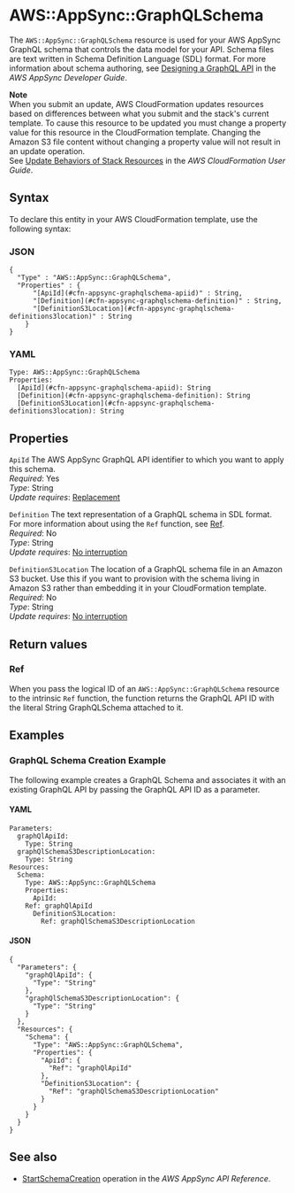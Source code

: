 # AWS::AppSync::GraphQLSchema<a name="aws-resource-appsync-graphqlschema"></a>

The `AWS::AppSync::GraphQLSchema` resource is used for your AWS AppSync GraphQL schema that controls the data model for your API\. Schema files are text written in Schema Definition Language \(SDL\) format\. For more information about schema authoring, see [Designing a GraphQL API](https://docs.aws.amazon.com/appsync/latest/devguide/designing-a-graphql-api.html) in the *AWS AppSync Developer Guide*\.

**Note**  
When you submit an update, AWS CloudFormation updates resources based on differences between what you submit and the stack's current template\. To cause this resource to be updated you must change a property value for this resource in the CloudFormation template\. Changing the Amazon S3 file content without changing a property value will not result in an update operation\.  
See [Update Behaviors of Stack Resources](https://docs.aws.amazon.com/AWSCloudFormation/latest/UserGuide/using-cfn-updating-stacks-update-behaviors.html) in the *AWS CloudFormation User Guide*\.

## Syntax<a name="aws-resource-appsync-graphqlschema-syntax"></a>

To declare this entity in your AWS CloudFormation template, use the following syntax:

### JSON<a name="aws-resource-appsync-graphqlschema-syntax.json"></a>

```
{
  "Type" : "AWS::AppSync::GraphQLSchema",
  "Properties" : {
      "[ApiId](#cfn-appsync-graphqlschema-apiid)" : String,
      "[Definition](#cfn-appsync-graphqlschema-definition)" : String,
      "[DefinitionS3Location](#cfn-appsync-graphqlschema-definitions3location)" : String
    }
}
```

### YAML<a name="aws-resource-appsync-graphqlschema-syntax.yaml"></a>

```
Type: AWS::AppSync::GraphQLSchema
Properties: 
  [ApiId](#cfn-appsync-graphqlschema-apiid): String
  [Definition](#cfn-appsync-graphqlschema-definition): String
  [DefinitionS3Location](#cfn-appsync-graphqlschema-definitions3location): String
```

## Properties<a name="aws-resource-appsync-graphqlschema-properties"></a>

`ApiId`  <a name="cfn-appsync-graphqlschema-apiid"></a>
The AWS AppSync GraphQL API identifier to which you want to apply this schema\.  
*Required*: Yes  
*Type*: String  
*Update requires*: [Replacement](https://docs.aws.amazon.com/AWSCloudFormation/latest/UserGuide/using-cfn-updating-stacks-update-behaviors.html#update-replacement)

`Definition`  <a name="cfn-appsync-graphqlschema-definition"></a>
The text representation of a GraphQL schema in SDL format\.  
For more information about using the `Ref` function, see [Ref](https://docs.aws.amazon.com/AWSCloudFormation/latest/UserGuide/intrinsic-function-reference-ref)\.  
*Required*: No  
*Type*: String  
*Update requires*: [No interruption](https://docs.aws.amazon.com/AWSCloudFormation/latest/UserGuide/using-cfn-updating-stacks-update-behaviors.html#update-no-interrupt)

`DefinitionS3Location`  <a name="cfn-appsync-graphqlschema-definitions3location"></a>
The location of a GraphQL schema file in an Amazon S3 bucket\. Use this if you want to provision with the schema living in Amazon S3 rather than embedding it in your CloudFormation template\.  
*Required*: No  
*Type*: String  
*Update requires*: [No interruption](https://docs.aws.amazon.com/AWSCloudFormation/latest/UserGuide/using-cfn-updating-stacks-update-behaviors.html#update-no-interrupt)

## Return values<a name="aws-resource-appsync-graphqlschema-return-values"></a>

### Ref<a name="aws-resource-appsync-graphqlschema-return-values-ref"></a>

When you pass the logical ID of an `AWS::AppSync::GraphQLSchema` resource to the intrinsic `Ref` function, the function returns the GraphQL API ID with the literal String GraphQLSchema attached to it\. 

## Examples<a name="aws-resource-appsync-graphqlschema--examples"></a>



### GraphQL Schema Creation Example<a name="aws-resource-appsync-graphqlschema--examples--GraphQL_Schema_Creation_Example"></a>

The following example creates a GraphQL Schema and associates it with an existing GraphQL API by passing the GraphQL API ID as a parameter\.

#### YAML<a name="aws-resource-appsync-graphqlschema--examples--GraphQL_Schema_Creation_Example--yaml"></a>

```
Parameters:
  graphQlApiId:
    Type: String
  graphQlSchemaS3DescriptionLocation:
    Type: String
Resources:
  Schema:
    Type: AWS::AppSync::GraphQLSchema
    Properties:
      ApiId:
	Ref: graphQlApiId
      DefinitionS3Location:
        Ref: graphQlSchemaS3DescriptionLocation
```

#### JSON<a name="aws-resource-appsync-graphqlschema--examples--GraphQL_Schema_Creation_Example--json"></a>

```
{
  "Parameters": {
    "graphQlApiId": {
      "Type": "String"
    },
    "graphQlSchemaS3DescriptionLocation": {
      "Type": "String"
    }
  },
  "Resources": {
    "Schema": {
      "Type": "AWS::AppSync::GraphQLSchema",
      "Properties": {
        "ApiId": {
          "Ref": "graphQlApiId"
        },
        "DefinitionS3Location": {
          "Ref": "graphQlSchemaS3DescriptionLocation"
        }
      }       
    }
  }
}
```

## See also<a name="aws-resource-appsync-graphqlschema--seealso"></a>
+  [StartSchemaCreation](https://docs.aws.amazon.com/appsync/latest/APIReference/API_StartSchemaCreation.html) operation in the *AWS AppSync API Reference*\.

